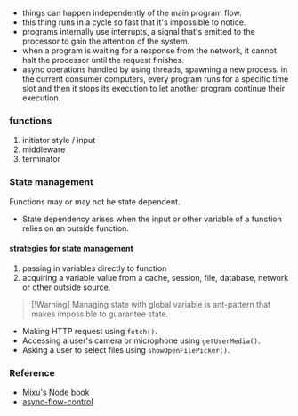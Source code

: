 - things can happen independently of the main program flow.
- this thing runs in a cycle so fast that it's impossible to notice.
- programs internally use interrupts, a signal that's emitted to the processor to gain the attention of the system.
- when a program is waiting for a response from the network, it cannot halt the processor until the request finishes.
- async operations handled by using threads, spawning a new process.
in the current consumer computers, every program runs for a specific time slot and then it stops its execution to let another program continue their execution.
### functions
1. initiator style / input
2. middleware
3. terminator

### State management
Functions may or may not be state dependent.
- State dependency arises when the input or other variable of a function relies on an outside function.
#### strategies for state management
1. passing in variables directly to function
2. acquiring a variable value from a cache, session, file, database, network or other outside source.
> [!Warning] Managing state with global variable is ant-pattern that makes impossible to guarantee state.
- Making HTTP request using `fetch()`.
- Accessing a user's camera or microphone using `getUserMedia()`.
- Asking a user to select files using `showOpenFilePicker()`.
### Reference
- [Mixu's Node book](http://book.mixu.net/node/ch7.html)
- [async-flow-control](https://nodejs.org/en/learn/asynchronous-work/asynchronous-flow-control)